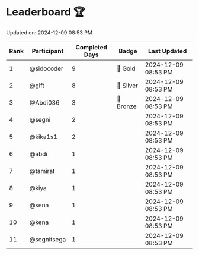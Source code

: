 # Leaderboard 🏆

Updated on: 2024-12-09 08:53 PM

| Rank | Participant       | Completed Days | Badge      | Last Updated         |
|------|-------------------|----------------|------------|----------------------|
| 1    | @sidocoder        | 9              | 🏅 Gold     | 2024-12-09 08:53 PM |
| 2    | @gift             | 8              | 🥈 Silver   | 2024-12-09 08:53 PM |
| 3    | @Abdi036          | 3              | 🥉 Bronze   | 2024-12-09 08:53 PM |
| 4    | @segni            | 2              |            | 2024-12-09 08:53 PM |
| 5    | @kika1s1          | 2              |            | 2024-12-09 08:53 PM |
| 6    | @abdi             | 1              |            | 2024-12-09 08:53 PM |
| 7    | @tamirat          | 1              |            | 2024-12-09 08:53 PM |
| 8    | @kiya             | 1              |            | 2024-12-09 08:53 PM |
| 9    | @sena             | 1              |            | 2024-12-09 08:53 PM |
| 10   | @kena             | 1              |            | 2024-12-09 08:53 PM |
| 11   | @segnitsega       | 1              |            | 2024-12-09 08:53 PM |

